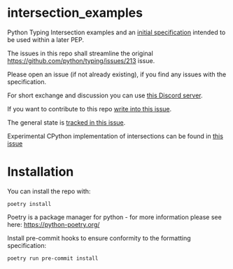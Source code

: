 # intersection_examples
Python Typing Intersection examples and an [initial specification](./docs/specification.rst) intended to be used within a later PEP.

The issues in this repo shall streamline the original https://github.com/python/typing/issues/213 issue.

Please open an issue (if not already existing), if you find any issues with the specification.

For short exchange and discussion you can use [this Discord server](https://discord.gg/wDWAbXatWt).

If you want to contribute to this repo [write into this issue](https://github.com/CarliJoy/intersection_examples/issues/4).

The general state is [tracked in this issue](https://github.com/CarliJoy/intersection_examples/issues/8).

Experimental CPython implementation of intersections can be found in [this issue](https://github.com/CarliJoy/intersection_examples/issues/9)

# Installation

You can install the repo with:

`poetry install`

Poetry is a package manager for python - for more information please see here: https://python-poetry.org/

Install pre-commit hooks to ensure conformity to the formatting specification:

`poetry run pre-commit install`
